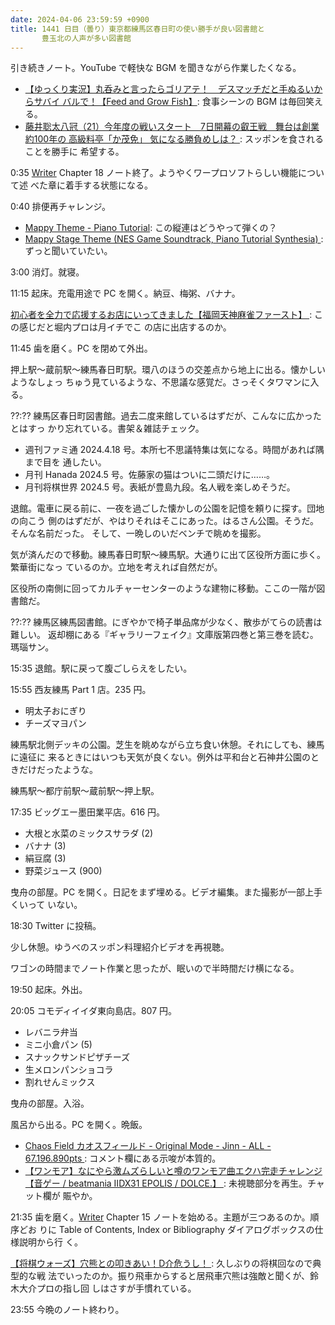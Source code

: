 ```yaml
---
date: 2024-04-06 23:59:59 +0900
title: 1441 日目（曇り）東京都練馬区春日町の使い勝手が良い図書館と
       豊玉北の人声が多い図書館
---
```


引き続きノート。YouTube で軽快な BGM を聞きながら作業したくなる。

* [【ゆっくり実況】丸呑みと言ったらゴリアテ！　デスマッチだと手ぬるいからサバイ
  バルで！【Feed and Grow Fish】](https://www.youtube.com/watch?v=Z90Caifs8d0):
  食事シーンの BGM は毎回笑える。
* [藤井聡太八冠（21）今年度の戦いスタート　7日開幕の叡王戦　舞台は創業約100年の
  高級料亭「か茂免」 気になる勝負めしは？
  ](https://www.youtube.com/watch?v=1MfPoClWBN8): スッポンを食されることを勝手に
  希望する。

0:35 [Writer] Chapter 18 ノート終了。ようやくワープロソフトらしい機能について述
べた章に着手する状態になる。

0:40 排便再チャレンジ。

* [Mappy Theme - Piano Tutorial](https://www.youtube.com/watch?v=XbfnFW9NGOM):
  この縦連はどうやって弾くの？
* [Mappy Stage Theme (NES Game Soundtrack, Piano Tutorial Synthesia)
  ](https://www.youtube.com/watch?v=oYMoPf8ytAs): ずっと聞いていたい。

3:00 消灯。就寝。

11:15 起床。充電用途で PC を開く。納豆、梅粥、バナナ。

[初心者を全力で応援するお店にいってきました【福岡天神麻雀ファースト】
](https://www.youtube.com/watch?v=i1bqhi2L4Zw): この感じだと堀内プロは月イチでこ
の店に出店するのか。

11:45 歯を磨く。PC を閉めて外出。

押上駅～蔵前駅～練馬春日町駅。環八のほうの交差点から地上に出る。懐かしいようなしょっ
ちゅう見ているような、不思議な感覚だ。さっそくタワマンに入る。

??:?? 練馬区春日町図書館。過去二度来館しているはずだが、こんなに広かったとはすっ
かり忘れている。書架＆雑誌チェック。

* 週刊ファミ通 2024.4.18 号。本所七不思議特集は気になる。時間があれば隅まで目を
  通したい。
* 月刊 Hanada 2024.5 号。佐藤家の猫はついに二頭だけに……。
* 月刊将棋世界 2024.5 号。表紙が豊島九段。名人戦を楽しめそうだ。

退館。電車に戻る前に、一夜を過ごした懐かしの公園を記憶を頼りに探す。団地の向こう
側のはずだが、やはりそれはそこにあった。はるさん公園。そうだ。そんな名前だった。
そして、一晩しのいだベンチで眺めを撮影。

気が済んだので移動。練馬春日町駅～練馬駅。大通りに出て区役所方面に歩く。繁華街になっ
ているのか。立地を考えれば自然だが。

区役所の南側に回ってカルチャーセンターのような建物に移動。ここの一階が図書館だ。

??:?? 練馬区練馬図書館。にぎやかで椅子単品席が少なく、散歩がてらの読書は難しい。
返却棚にある『ギャラリーフェイク』文庫版第四巻と第三巻を読む。瑪瑙サン。

15:35 退館。駅に戻って腹ごしらえをしたい。

15:55 西友練馬 Part 1 店。235 円。

* 明太子おにぎり
* チーズマヨパン

練馬駅北側デッキの公園。芝生を眺めながら立ち食い休憩。それにしても、練馬に遠征に
来るときにはいつも天気が良くない。例外は平和台と石神井公園のときだけだったような。

練馬駅～都庁前駅～蔵前駅～押上駅。

17:35 ビッグエー墨田業平店。616 円。

* 大根と水菜のミックスサラダ (2)
* バナナ (3)
* 絹豆腐 (3)
* 野菜ジュース (900)

曳舟の部屋。PC を開く。日記をまず埋める。ビデオ編集。また撮影が一部上手くいって
いない。

18:30 Twitter に投稿。
<blockquote class="twitter-tweet" data-media-max-width="560">
<a href="https://twitter.com/showa_yojyo/status/1776541966253412428?ref_src=twsrc%5Etfw"></a>
</blockquote>
<script async src="https://platform.twitter.com/widgets.js" charset="utf-8"></script>

少し休憩。ゆうべのスッポン料理紹介ビデオを再視聴。

ワゴンの時間までノート作業と思ったが、眠いので半時間だけ横になる。

19:50 起床。外出。

20:05 コモディイイダ東向島店。807 円。

* レバニラ弁当
* ミニ小倉パン (5)
* スナックサンドピザチーズ
* 生メロンパンショコラ
* 割れせんミックス

曳舟の部屋。入浴。

風呂から出る。PC を開く。晩飯。

* [Chaos Field カオスフィールド - Original Mode - Jinn - ALL - 67.196.890pts
  ](https://www.youtube.com/watch?v=q4XDfx6Y2XM): コメント欄にある示唆が本質的。
* [【ワンモア】なにやら激ムズらしいと噂のワンモア曲エクハ完走チャレンジ【音ゲー
  / beatmania IIDX31 EPOLIS / DOLCE.】
  ](https://www.youtube.com/watch?v=VmXzb6kY2tw): 未視聴部分を再生。チャット欄が
  賑やか。

21:35 歯を磨く。[Writer] Chapter 15 ノートを始める。主題が三つあるのか。順序どお
りに Table of Contents, Index or Bibliography ダイアログボックスの仕様説明から行
く。

[【将棋ウォーズ】穴熊との叩きあい！D介危うし！
](https://www.youtube.com/watch?v=RLv2aHTKEmQ): 久しぶりの将棋回なので典型的な戦
法でいったのか。振り飛車からすると居飛車穴熊は強敵と聞くが、鈴木大介プロの指し回
しはさすが手慣れている。

23:55 今晩のノート終わり。

[Writer]: https://documentation.libreoffice.org/en/english-documentation/writer/
